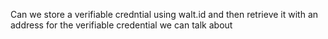 
Can we store a verifiable credntial using walt.id and then retrieve it with an address for the verifiable credential we can talk about
